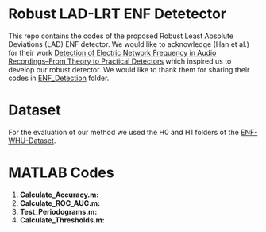 # Robust LAD-LRT ENF Detetector

This repo contains the codes of the proposed Robust Least Absolute Deviations (LAD) ENF detector. We would like to acknowledge (Han et al.) for their work [Detection of Electric Network Frequency in Audio Recordings–From Theory to Practical Detectors](https://ieeexplore.ieee.org/document/9143185) which inspired us to develop our robust detector. We would like to thank them for sharing their codes in [ENF_Detection](https://github.com/ghuawhu/ENF-WHU-Dataset/tree/master/ENF_Detection) folder. 

# Dataset

For the evaluation of our method we used the H0 and H1 folders of the [ENF-WHU-Dataset](https://github.com/ghuawhu/ENF-WHU-Dataset/tree/master/ENF-WHU-Dataset).

# MATLAB Codes

1. **Calculate_Accuracy.m:**
2. **Calculate_ROC_AUC.m:**
3. **Test_Periodograms.m:** 
4. **Calculate_Thresholds.m:**
